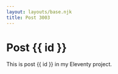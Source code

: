 ```yaml
---
layout: layouts/base.njk
title: Post 3003
---
```


# Post {{ id }}

This is post {{ id }} in my Eleventy project.
